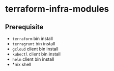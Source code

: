 # terraform-infra-modules

## Prerequisite

- `terraform` bin install
- `terragrunt` bin install
- `gcloud` client bin install
- `kubectl` client bin install
- `helm` client bin install
- \*nix shell

